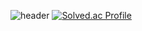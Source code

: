 ![header](https://capsule-render.vercel.app/api?type=wave&color=auto&height=300&section=header&text=Habaek%20Bak&fontSize=90)
[![Solved.ac Profile](http://mazassumnida.wtf/api/v2/generate_badge?boj=hazo)](https://solved.ac/hazo/)
